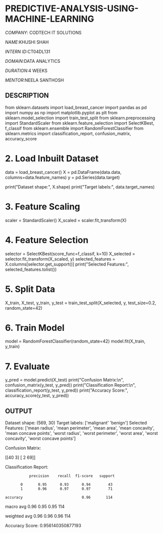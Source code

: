 # PREDICTIVE-ANALYSIS-USING-MACHINE-LEARNING

*COMPANY*: CODTECH IT SOLUTIONS

*NAME*:KHUSHI SHAH

*INTERN ID*:CT04DL131

*DOMAIN*:DATA ANALYTICS

*DURATION*:4 WEEKS

*MENTOR*:NEELA SANTHOSH 

## DESCRIPTION

from sklearn.datasets import load_breast_cancer
import pandas as pd
import numpy as np
import matplotlib.pyplot as plt
from sklearn.model_selection import train_test_split
from sklearn.preprocessing import StandardScaler
from sklearn.feature_selection import SelectKBest, f_classif
from sklearn.ensemble import RandomForestClassifier
from sklearn.metrics import classification_report, confusion_matrix, accuracy_score

# 2. Load Inbuilt Dataset
data = load_breast_cancer()
X = pd.DataFrame(data.data, columns=data.feature_names)
y = pd.Series(data.target)

print("Dataset shape:", X.shape)
print("Target labels:", data.target_names)

# 3. Feature Scaling
scaler = StandardScaler()
X_scaled = scaler.fit_transform(X)

# 4. Feature Selection
selector = SelectKBest(score_func=f_classif, k=10)
X_selected = selector.fit_transform(X_scaled, y)
selected_features = X.columns[selector.get_support()]
print("Selected Features:", selected_features.tolist())

# 5. Split Data
X_train, X_test, y_train, y_test = train_test_split(X_selected, y, test_size=0.2, random_state=42)

# 6. Train Model
model = RandomForestClassifier(random_state=42)
model.fit(X_train, y_train)

# 7. Evaluate
y_pred = model.predict(X_test)
print("Confusion Matrix:\n", confusion_matrix(y_test, y_pred))
print("Classification Report:\n", classification_report(y_test, y_pred))
print("Accuracy Score:", accuracy_score(y_test, y_pred))

## OUTPUT

Dataset shape: (569, 30)
Target labels: ['malignant' 'benign']
Selected Features: ['mean radius', 'mean perimeter', 'mean area', 'mean concavity', 'mean concave points', 'worst radius', 'worst perimeter', 'worst area', 'worst concavity', 'worst concave points']

Confusion Matrix:

 [[40  3]
 [ 2 69]]
 
Classification Report:

               precision    recall  f1-score   support

           0       0.95      0.93      0.94        43
           1       0.96      0.97      0.97        71

    accuracy                           0.96       114
    
   macro avg       0.96          0.95          0.95          114
   
weighted avg       0.96          0.96          0.96          114


Accuracy Score: 0.956140350877193
